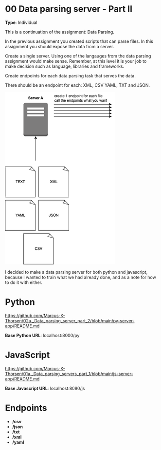 # 00 Data parsing server - Part II

**Type**: Individual

This is a continuation of the assignment: Data Parsing.

In the previous assignment you created scripts that can parse files. In this assignment you should expose the data from a server.

Create a single server. Using one of the langauges from the data parsing assignment would make sense. 
Remember, at this level it is your job to make decision such as language, libraries and frameworks. 

Create endpoints for each data parsing task that serves the data. 

There should be an endpoint for each: XML, CSV YAML, TXT and JSON. 

<img src="./Data_parsing_server_Part_II.png">


I decided to make a data parsing server for both python and javascript, 
because I wanted to train what we had already done, 
and as a note for how to do it with either.


# Python
https://github.com/Marcus-K-Thorsen/02a._Data_parsing_server_part_2/blob/main/py-server-app/README.md

**Base Python URL**: localhost:8000/py



# JavaScript
https://github.com/Marcus-K-Thorsen/01a._Data_parsing_servers_part_1/blob/main/js-server-app/README.md

**Base Javascript URL**: localhost:8080/js


# Endpoints

* **/csv**
* **/json**
* **/txt**
* **/xml**
* **/yaml**